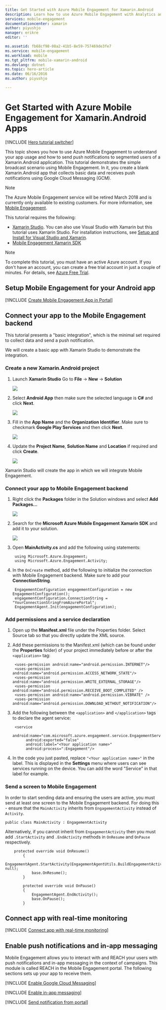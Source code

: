 ```yaml
---
title: Get Started with Azure Mobile Engagement for Xamarin.Android
description: Learn how to use Azure Mobile Engagement with Analytics and Push Notifications for Xamarin.Android Apps.
services: mobile-engagement
documentationcenter: xamarin
author: piyushjo
manager: erikre
editor: ''

ms.assetid: fb68cf98-08a2-41b5-8e59-757469de3fe7
ms.service: mobile-engagement
ms.workload: mobile
ms.tgt_pltfrm: mobile-xamarin-android
ms.devlang: dotnet
ms.topic: hero-article
ms.date: 06/16/2016
ms.author: piyushjo

---
```

# Get Started with Azure Mobile Engagement for Xamarin.Android Apps
[!INCLUDE [Hero tutorial switcher](../../includes/mobile-engagement-hero-tutorial-switcher.md)]

This topic shows you how to use Azure Mobile Engagement to understand your app usage and how to send push notifications to segmented users of a Xamarin.Android application.
This tutorial demonstrates the simple broadcast scenario using Mobile Engagement. In it, you create a blank Xamarin.Android app that collects basic data and receives push notifications using Google Cloud Messaging (GCM).

> [!NOTE]
> The Azure Mobile Engagement service will be retired March 2018 and is currently only available to existing customers. For more information, see [Mobile Engagement](https://azure.microsoft.com/services/mobile-engagement/).

This tutorial requires the following:

* [Xamarin Studio](http://xamarin.com/studio). You can also use Visual Studio with Xamarin but this tutorial uses Xamarin Studio. For installation instructions, see [Setup and Install for Visual Studio and Xamarin](https://msdn.microsoft.com/library/mt613162.aspx).
* [Mobile Engagement Xamarin SDK](https://www.nuget.org/packages/Microsoft.Azure.Engagement.Xamarin/)

> [!NOTE]
> To complete this tutorial, you must have an active Azure account. If you don't have an account, you can create a free trial account in just a couple of minutes. For details, see [Azure Free Trial](https://azure.microsoft.com/pricing/free-trial/?WT.mc_id=A0E0E5C02&amp;returnurl=http%3A%2F%2Fazure.microsoft.com%2Fdocumentation%2Farticles%2Fmobile-engagement-xamarin-android-get-started).
> 
> 

## <a id="setup-azme"></a>Setup Mobile Engagement for your Android app
[!INCLUDE [Create Mobile Engagement App in Portal](../../includes/mobile-engagement-create-app-in-portal-new.md)]

## <a id="connecting-app"></a>Connect your app to the Mobile Engagement backend
This tutorial presents a "basic integration", which is the minimal set required to collect data and send a push notification. 

We will create a basic app with Xamarin Studio to demonstrate the integration.

### Create a new Xamarin.Android project
1. Launch **Xamarin Studio** Go to **File** -> **New** -> **Solution** 
   
    ![][1]
2. Select **Android App** then make sure the selected language is **C#** and click **Next**.
   
    ![][2]
3. Fill in the **App Name** and the **Organization Identifier**. Make sure to checkmark **Google Play Services** and then click **Next**. 
   
    ![][3]
4. Update the **Project Name**, **Solution Name** and **Location** if required and click **Create**.
   
    ![][4]

Xamarin Studio will create the app in which we will integrate Mobile Engagement. 

### Connect your app to Mobile Engagement backend
1. Right click the **Packages** folder in the Solution windows and select **Add Packages...**
   
    ![][5]
2. Search for the **Microsoft Azure Mobile Engagement Xamarin SDK** and add it to your solution.  
   
    ![][6]
3. Open **MainActivity.cs** and add the following using statements:
   
        using Microsoft.Azure.Engagement;
        using Microsoft.Azure.Engagement.Activity;
4. In the `OnCreate` method, add the following to initialize the connection with Mobile Engagement backend. Make sure to add your **ConnectionString**. 
   
        EngagementConfiguration engagementConfiguration = new EngagementConfiguration();
        engagementConfiguration.ConnectionString = "YourConnectionStringFromAzurePortal";
        EngagementAgent.Init(engagementConfiguration);

### Add permissions and a service declaration
1. Open up the **Manifest.xml** file under the Properties folder. Select Source tab so that you directly update the XML source.
2. Add these permissions to the Manifest.xml (which can be found under the **Properties** folder) of your project immediately before or after the `<application>` tag:
   
        <uses-permission android:name="android.permission.INTERNET"/>
        <uses-permission android:name="android.permission.ACCESS_NETWORK_STATE"/>
        <uses-permission android:name="android.permission.WRITE_EXTERNAL_STORAGE"/>
        <uses-permission android:name="android.permission.RECEIVE_BOOT_COMPLETED" />
        <uses-permission android:name="android.permission.VIBRATE" />
        <uses-permission android:name="android.permission.DOWNLOAD_WITHOUT_NOTIFICATION"/>
3. Add the following between the `<application>` and `</application>` tags to declare the agent service:
   
        <service
             android:name="com.microsoft.azure.engagement.service.EngagementService"
             android:exported="false"
             android:label="<Your application name>"
             android:process=":Engagement"/>
4. In the code you just pasted, replace `"<Your application name>"` in the label. This is displayed in the **Settings** menu where users can see services running on the device. You can add the word "Service" in that label for example.

### Send a screen to Mobile Engagement
In order to start sending data and ensuring the users are active, you must send at least one screen to the Mobile Engagement backend. For doing this - ensure that the `MainActivity` inherits from `EngagementActivity` instead of `Activity`.

    public class MainActivity : EngagementActivity

Alternatively, if you cannot inherit from `EngagementActivity` then you must add `.StartActivity` and `.EndActivity` methods in `OnResume` and `OnPause` respectively.  

        protected override void OnResume()
            {
                EngagementAgent.StartActivity(EngagementAgentUtils.BuildEngagementActivityName(Java.Lang.Class.FromType(this.GetType())), null);
                base.OnResume();             
            }

            protected override void OnPause()
            {
                EngagementAgent.EndActivity();
                base.OnPause();            
            }

## <a id="monitor"></a>Connect app with real-time monitoring
[!INCLUDE [Connect app with real-time monitoring](../../includes/mobile-engagement-connect-app-with-monitor.md)]

## <a id="integrate-push"></a>Enable push notifications and in-app messaging
Mobile Engagement allows you to interact with and REACH your users with push notifications and in-app messaging in the context of campaigns. This module is called REACH in the Mobile Engagement portal.
The following sections sets up your app to receive them.

[!INCLUDE [Enable Google Cloud Messaging](../../includes/mobile-engagement-enable-google-cloud-messaging.md)]

[!INCLUDE [Enable in-app messaging](../../includes/mobile-engagement-android-send-push.md)]

[!INCLUDE [Send notification from portal](../../includes/mobile-engagement-android-send-push-from-portal.md)]

<!-- Images -->
[1]: ./media/mobile-engagement-xamarin-android-get-started/1.png
[2]: ./media/mobile-engagement-xamarin-android-get-started/2.png
[3]: ./media/mobile-engagement-xamarin-android-get-started/3.png
[4]: ./media/mobile-engagement-xamarin-android-get-started/4.png
[5]: ./media/mobile-engagement-xamarin-android-get-started/5.png
[6]: ./media/mobile-engagement-xamarin-android-get-started/6.png
